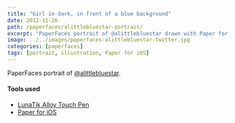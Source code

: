 ```yaml
---
title: "Girl in dark, in front of a blue background"
date: 2012-11-26
path: /paperfaces/alittlebluestar-portrait/
excerpt: "PaperFaces portrait of @alittlebluestar drawn with Paper for iOS on an iPad."
image: ../../images/paperfaces-alittlebluestar-twitter.jpg
categories: [paperfaces]
tags: [portrait, illustration, Paper for iOS]
---
```


PaperFaces portrait of [@alittlebluestar](https://twitter.com/alittlebluestar).

#### Tools used

- [LunaTik Alloy Touch Pen](https://www.amazon.com/gp/product/B00821TR7G/ref=as_li_ss_tl?ie=UTF8&tag=mademist-20&linkCode=as2&camp=1789&creative=390957&creativeASIN=B00821TR7G)
- [Paper for iOS](https://paper.bywetransfer.com/)
